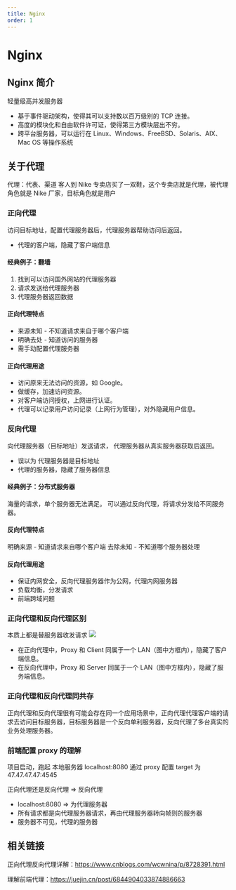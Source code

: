 ```yaml
---
title: Nginx
order: 1
---
```


# Nginx

## Nginx 简介

轻量级高并发服务器

- 基于事件驱动架构，使得其可以支持数以百万级别的 TCP 连接。
- 高度的模块化和自由软件许可证，使得第三方模块层出不穷。
- 跨平台服务器，可以运行在 Linux、Windows、FreeBSD、Solaris、AIX、Mac OS 等操作系统

## 关于代理

代理：代表、渠道
客人到 Nike 专卖店买了一双鞋，这个专卖店就是代理，被代理角色就是 Nike 厂家，目标角色就是用户

### 正向代理

访问目标地址，配置代理服务器后，代理服务器帮助访问后返回。

- 代理的客户端，隐藏了客户端信息

#### 经典例子：翻墙

1. 找到可以访问国外网站的代理服务器
2. 请求发送给代理服务器
3. 代理服务器返回数据

#### 正向代理特点

- 来源未知 - 不知道请求来自于哪个客户端
- 明确去处 - 知道访问的服务器
- 需手动配置代理服务器

#### 正向代理用途

- 访问原来无法访问的资源，如 Google。
- 做缓存，加速访问资源。
- 对客户端访问授权，上网进行认证。
- 代理可以记录用户访问记录（上网行为管理），对外隐藏用户信息。

### 反向代理

向代理服务器（目标地址）发送请求， 代理服务器从真实服务器获取后返回。

- 误以为 代理服务器是目标地址
- 代理的服务器，隐藏了服务器信息

#### 经典例子：分布式服务器

海量的请求，单个服务器无法满足。
可以通过反向代理，将请求分发给不同服务器。

#### 反向代理特点

明确来源 - 知道请求来自哪个客户端
去除未知 - 不知道哪个服务器处理

#### 反向代理用途

- 保证内网安全，反向代理服务器作为公网，代理内网服务器
- 负载均衡，分发请求
- 前端跨域问题

### 正向代理和反向代理区别

本质上都是替服务器收发请求
![](https://cdn.nlark.com/yuque/0/2022/png/2621802/1649863755580-a8d2c287-9c22-41f4-8275-771f2321c1ea.png#clientId=udd7d0b77-b392-4&crop=0.1026&crop=0&crop=0.9179&crop=1&from=paste&height=460&id=Gf70U&margin=%5Bobject%20Object%5D&originHeight=621&originWidth=590&originalType=url&ratio=1&rotation=0&showTitle=false&status=done&style=none&taskId=uced2b983-d005-4ef0-9c83-bb51e009fa0&title=&width=437)

- 在正向代理中，Proxy 和 Client 同属于一个 LAN（图中方框内），隐藏了客户端信息。
- 在反向代理中，Proxy 和 Server 同属于一个 LAN（图中方框内），隐藏了服务端信息。

### 正向代理和反向代理同共存

正向代理和反向代理很有可能会存在同一个应用场景中，正向代理代理客户端的请求去访问目标服务器，目标服务器是一个反向单利服务器，反向代理了多台真实的业务处理服务器。

### 前端配置 proxy 的理解

项目启动，跑起 本地服务器 localhost:8080
通过 proxy 配置 target 为 47.47.47.47:4545

正向代理还是反向代理 => 反向代理

- localhost:8080 => 为代理服务器
- 所有请求都是向代理服务器请求，再由代理服务器转向帧则的服务器
- 服务器不可见，代理的服务器

## 相关链接

正向代理反向代理详解：https://www.cnblogs.com/wcwnina/p/8728391.html

理解前端代理：https://juejin.cn/post/6844904033874886663

